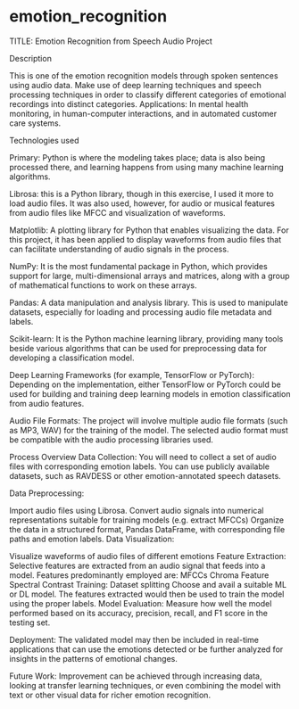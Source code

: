 # emotion_recognition

TITLE:
Emotion Recognition from Speech Audio Project 

Description

This is one of the emotion recognition models through spoken sentences using audio data. Make use of deep learning techniques and speech processing techniques in order to classify different categories of emotional recordings into distinct categories. Applications: In mental health monitoring, in human-computer interactions, and in automated customer care systems.

Technologies used


Primary: Python is where the modeling takes place; data is also being processed there, and learning happens from using many machine learning algorithms.

Librosa: this is a Python library, though in this exercise, I used it more to load audio files. It was also used, however, for audio or musical features from audio files like MFCC and visualization of waveforms.

Matplotlib: A plotting library for Python that enables visualizing the data. For this project, it has been applied to display waveforms from audio files that can facilitate understanding of audio signals in the process.

NumPy: It is the most fundamental package in Python, which provides support for large, multi-dimensional arrays and matrices, along with a group of mathematical functions to work on these arrays.

Pandas: A data manipulation and analysis library. This is used to manipulate datasets, especially for loading and processing audio file metadata and labels.

Scikit-learn: It is the Python machine learning library, providing many tools beside various algorithms that can be used for preprocessing data for developing a classification model.

Deep Learning Frameworks (for example, TensorFlow or PyTorch): Depending on the implementation, either TensorFlow or PyTorch could be used for building and training deep learning models in emotion classification from audio features.

Audio File Formats: The project will involve multiple audio file formats (such as MP3, WAV) for the training of the model. The selected audio format must be compatible with the audio processing libraries used.

Process Overview
Data Collection: You will need to collect a set of audio files with corresponding emotion labels. You can use publicly available datasets, such as RAVDESS or other emotion-annotated speech datasets.

Data Preprocessing:

Import audio files using Librosa.
Convert audio signals into numerical representations suitable for training models (e.g. extract MFCCs)
Organize the data in a structured format, Pandas DataFrame, with corresponding file paths and emotion labels.
Data Visualization:

Visualize waveforms of audio files of different emotions
Feature Extraction: Selective features are extracted from an audio signal that feeds into a model. Features predominantly employed are:
MFCCs
Chroma Feature
Spectral Contrast
Training:
Dataset splitting
Choose and avail a suitable ML or DL model. 
The features extracted would then be used to train the model using the proper labels.
Model Evaluation: Measure how well the model performed based on its accuracy, precision, recall, and F1 score in the testing set.

Deployment: The validated model may then be included in real-time applications that can use the emotions detected or be further analyzed for insights in the patterns of emotional changes.

Future Work: Improvement can be achieved through increasing data, looking at transfer learning techniques, or even combining the model with text or other visual data for richer emotion recognition.
